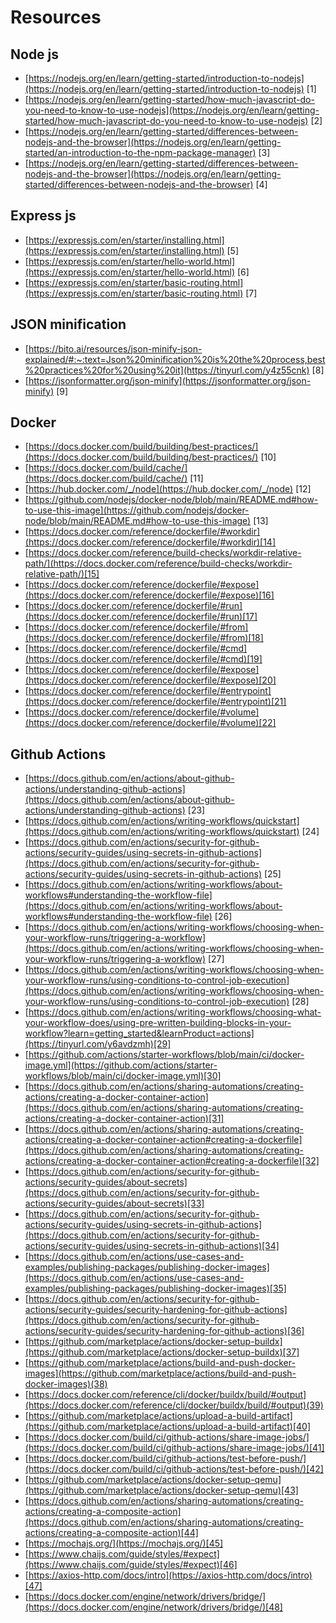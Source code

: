 # Resources 
## Node js
* [https://nodejs.org/en/learn/getting-started/introduction-to-nodejs](https://nodejs.org/en/learn/getting-started/introduction-to-nodejs) [1]
* [https://nodejs.org/en/learn/getting-started/how-much-javascript-do-you-need-to-know-to-use-nodejs](https://nodejs.org/en/learn/getting-started/how-much-javascript-do-you-need-to-know-to-use-nodejs) [2]
* [https://nodejs.org/en/learn/getting-started/differences-between-nodejs-and-the-browser](https://nodejs.org/en/learn/getting-started/an-introduction-to-the-npm-package-manager) [3]
* [https://nodejs.org/en/learn/getting-started/differences-between-nodejs-and-the-browser](https://nodejs.org/en/learn/getting-started/differences-between-nodejs-and-the-browser) [4]
## Express js
* [https://expressjs.com/en/starter/installing.html](https://expressjs.com/en/starter/installing.html) [5]
* [https://expressjs.com/en/starter/hello-world.html](https://expressjs.com/en/starter/hello-world.html) [6]
* [https://expressjs.com/en/starter/basic-routing.html](https://expressjs.com/en/starter/basic-routing.html) [7]
## JSON minification
* [https://bito.ai/resources/json-minify-json-explained/#:~:text=Json%20minification%20is%20the%20process,best%20practices%20for%20using%20it](https://tinyurl.com/y4z55cnk) [8]
* [https://jsonformatter.org/json-minify](https://jsonformatter.org/json-minify) [9]
## Docker
* [https://docs.docker.com/build/building/best-practices/](https://docs.docker.com/build/building/best-practices/) [10]
* [https://docs.docker.com/build/cache/](https://docs.docker.com/build/cache/) [11]
* [https://hub.docker.com/_/node](https://hub.docker.com/_/node) [12]
* [https://github.com/nodejs/docker-node/blob/main/README.md#how-to-use-this-image](https://github.com/nodejs/docker-node/blob/main/README.md#how-to-use-this-image) [13]
* [https://docs.docker.com/reference/dockerfile/#workdir](https://docs.docker.com/reference/dockerfile/#workdir)[14]
* [https://docs.docker.com/reference/build-checks/workdir-relative-path/](https://docs.docker.com/reference/build-checks/workdir-relative-path/)[15]
* [https://docs.docker.com/reference/dockerfile/#expose](https://docs.docker.com/reference/dockerfile/#expose)[16]
* [https://docs.docker.com/reference/dockerfile/#run](https://docs.docker.com/reference/dockerfile/#run)[17]
* [https://docs.docker.com/reference/dockerfile/#from](https://docs.docker.com/reference/dockerfile/#from)[18]
* [https://docs.docker.com/reference/dockerfile/#cmd](https://docs.docker.com/reference/dockerfile/#cmd)[19]
* [https://docs.docker.com/reference/dockerfile/#expose](https://docs.docker.com/reference/dockerfile/#expose)[20]
* [https://docs.docker.com/reference/dockerfile/#entrypoint](https://docs.docker.com/reference/dockerfile/#entrypoint)[21]
* [https://docs.docker.com/reference/dockerfile/#volume](https://docs.docker.com/reference/dockerfile/#volume)[22]
## Github Actions
* [https://docs.github.com/en/actions/about-github-actions/understanding-github-actions](https://docs.github.com/en/actions/about-github-actions/understanding-github-actions) [23]
* [https://docs.github.com/en/actions/writing-workflows/quickstart](https://docs.github.com/en/actions/writing-workflows/quickstart) [24]
* [https://docs.github.com/en/actions/security-for-github-actions/security-guides/using-secrets-in-github-actions](https://docs.github.com/en/actions/security-for-github-actions/security-guides/using-secrets-in-github-actions) [25]
* [https://docs.github.com/en/actions/writing-workflows/about-workflows#understanding-the-workflow-file](https://docs.github.com/en/actions/writing-workflows/about-workflows#understanding-the-workflow-file) [26]
* [https://docs.github.com/en/actions/writing-workflows/choosing-when-your-workflow-runs/triggering-a-workflow](https://docs.github.com/en/actions/writing-workflows/choosing-when-your-workflow-runs/triggering-a-workflow) [27]
* [https://docs.github.com/en/actions/writing-workflows/choosing-when-your-workflow-runs/using-conditions-to-control-job-execution](https://docs.github.com/en/actions/writing-workflows/choosing-when-your-workflow-runs/using-conditions-to-control-job-execution) [28]
* [https://docs.github.com/en/actions/writing-workflows/choosing-what-your-workflow-does/using-pre-written-building-blocks-in-your-workflow?learn=getting_started&learnProduct=actions](https://tinyurl.com/y6avdzmh)[29]
* [https://github.com/actions/starter-workflows/blob/main/ci/docker-image.yml](https://github.com/actions/starter-workflows/blob/main/ci/docker-image.yml)[30]
* [https://docs.github.com/en/actions/sharing-automations/creating-actions/creating-a-docker-container-action](https://docs.github.com/en/actions/sharing-automations/creating-actions/creating-a-docker-container-action)[31]
* [https://docs.github.com/en/actions/sharing-automations/creating-actions/creating-a-docker-container-action#creating-a-dockerfile](https://docs.github.com/en/actions/sharing-automations/creating-actions/creating-a-docker-container-action#creating-a-dockerfile)[32]
* [https://docs.github.com/en/actions/security-for-github-actions/security-guides/about-secrets](https://docs.github.com/en/actions/security-for-github-actions/security-guides/about-secrets)[33]
* [https://docs.github.com/en/actions/security-for-github-actions/security-guides/using-secrets-in-github-actions](https://docs.github.com/en/actions/security-for-github-actions/security-guides/using-secrets-in-github-actions)[34]
* [https://docs.github.com/en/actions/use-cases-and-examples/publishing-packages/publishing-docker-images](https://docs.github.com/en/actions/use-cases-and-examples/publishing-packages/publishing-docker-images)[35]
* [https://docs.github.com/en/actions/security-for-github-actions/security-guides/security-hardening-for-github-actions](https://docs.github.com/en/actions/security-for-github-actions/security-guides/security-hardening-for-github-actions)[36]
* [https://github.com/marketplace/actions/docker-setup-buildx](https://github.com/marketplace/actions/docker-setup-buildx)[37]
* [https://github.com/marketplace/actions/build-and-push-docker-images](https://github.com/marketplace/actions/build-and-push-docker-images)(38)
* [https://docs.docker.com/reference/cli/docker/buildx/build/#output](https://docs.docker.com/reference/cli/docker/buildx/build/#output)(39)
* [https://github.com/marketplace/actions/upload-a-build-artifact](https://github.com/marketplace/actions/upload-a-build-artifact)[40]
* [https://docs.docker.com/build/ci/github-actions/share-image-jobs/](https://docs.docker.com/build/ci/github-actions/share-image-jobs/)[41]
* [https://docs.docker.com/build/ci/github-actions/test-before-push/](https://docs.docker.com/build/ci/github-actions/test-before-push/)[42]
* [https://github.com/marketplace/actions/docker-setup-qemu](https://github.com/marketplace/actions/docker-setup-qemu)[43]
* [https://docs.github.com/en/actions/sharing-automations/creating-actions/creating-a-composite-action](https://docs.github.com/en/actions/sharing-automations/creating-actions/creating-a-composite-action)[44]
* [https://mochajs.org/](https://mochajs.org/)[45]
* [https://www.chaijs.com/guide/styles/#expect](https://www.chaijs.com/guide/styles/#expect)[46]
* [https://axios-http.com/docs/intro](https://axios-http.com/docs/intro)[47]
* [https://docs.docker.com/engine/network/drivers/bridge/](https://docs.docker.com/engine/network/drivers/bridge/)[48]
